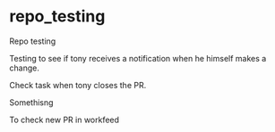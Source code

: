 # repo_testing
Repo testing

Testing to see if tony receives a notification when he himself makes a change.


Check task when tony closes the PR.

Somethisng


To check new PR in workfeed
